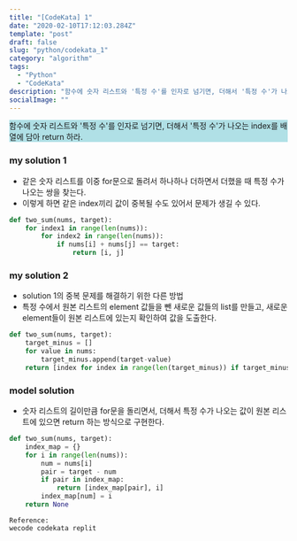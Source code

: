 ```yaml
---
title: "[CodeKata] 1"
date: "2020-02-10T17:12:03.284Z"
template: "post"
draft: false
slug: "python/codekata_1"
category: "algorithm"
tags:
  - "Python"
  - "CodeKata"
description: "함수에 숫자 리스트와 '특정 수'를 인자로 넘기면, 더해서 '특정 수'가 나오는 index를 배열에 담아 return 하라."
socialImage: ""
---
```


<p>
<div style="background-color:PowderBlue">
함수에 숫자 리스트와 '특정 수'를 인자로 넘기면, 더해서 '특정 수'가 나오는 index를 배열에 담아 return 하라.
</div>

### my solution 1

- 같은 숫자 리스트를 이중 for문으로 돌려서 하나하나 더하면서 더했을 때 특정 수가 나오는 쌍을 찾는다.
- 이렇게 하면 같은 index끼리 값이 중복될 수도 있어서 문제가 생길 수 있다.


```python
def two_sum(nums, target):
	for index1 in range(len(nums)):
		for index2 in range(len(nums)):
			if nums[i] + nums[j] == target:
				return [i, j]
```

### my solution 2

- solution 1의 중복 문제를 해결하기 위한 다른 방법
- 특정 수에서 원본 리스트의 element 값들을 뺀 새로운 값들의 list를 만들고, 새로운 element들이 원본 리스트에 있는지 확인하여 값을 도출한다.

```python
def two_sum(nums, target):
	target_minus = []
	for value in nums:
		target_minus.append(target-value)
	return [index for index in range(len(target_minus)) if target_minus[index] in nums]
```

### model solution
- 숫자 리스트의 길이만큼 for문을 돌리면서, 더해서 특정 수가 나오는 값이 원본 리스트에 있으면 return 하는 방식으로 구현한다.

```python
def two_sum(nums, target):
	index_map = {}
	for i in range(len(nums)):
		num = nums[i]
		pair = target - num
		if pair in index_map:
			return [index_map[pair], i]
		index_map[num] = i
	return None
```

<p>

```
Reference:
wecode codekata replit
```